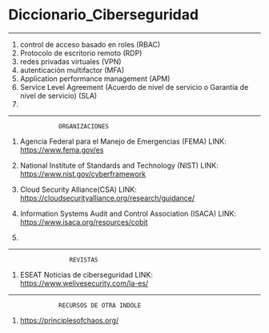 # Diccionario_Ciberseguridad
-----------------------------------------------------------


1. control de acceso basado en roles (RBAC)
2. Protocolo de escritorio remoto (RDP)
3. redes privadas virtuales (VPN)
4. autenticación multifactor (MFA)
5. Application performance management (APM)
6. Service Level Agreement (Acuerdo de nivel de servicio o Garantía de nivel de servicio) (SLA)
7. 
-----------------------------------------------------------
                  ORGANIZACIONES

1. Agencia Federal para el Manejo de Emergencias (FEMA)
  LINK: https://www.fema.gov/es
  
2. National Institute of Standards and Technology (NIST)
  LINK: https://www.nist.gov/cyberframework
  
3. Cloud Security Alliance(CSA)
  LINK: https://cloudsecurityalliance.org/research/guidance/
  
4. Information Systems Audit and Control Association (ISACA)
  LINK: https://www.isaca.org/resources/cobit
  
5.   
-----------------------------------------------------------
                     REVISTAS
1. ESEAT Noticias de ciberseguridad
 LINK: https://www.welivesecurity.com/la-es/ 

-----------------------------------------------------------
                  RECURSOS DE OTRA INDOLE
1. https://principlesofchaos.org/ 
